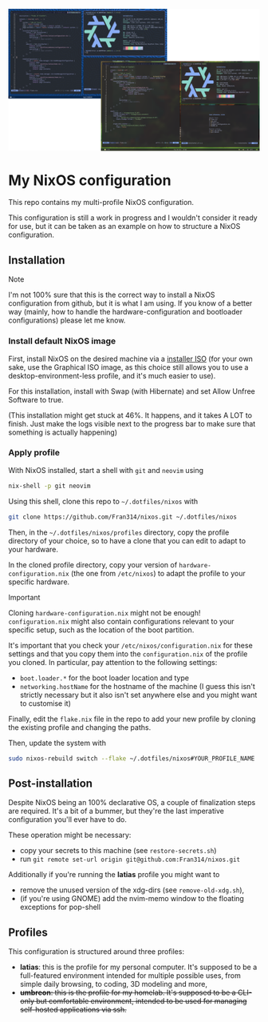 ![Showcase of the desktop environment of latias](showcase/img.png)

# My NixOS configuration

This repo contains my multi-profile NixOS configuration.

This configuration is still a work in progress and I wouldn't consider it ready
for use, but it can be taken as an example on how to structure a NixOS
configuration.

## Installation

> [!NOTE]  
> I'm not 100% sure that this is the correct way to install a NixOS
> configuration from github, but it is what I am using. If you know of a better
> way (mainly, how to handle the hardware-configuration and bootloader
> configurations) please let me know.

### Install default NixOS image

First, install NixOS on the desired machine via a
[installer ISO](https://nixos.org/download/#nixos-iso) (for your own sake, use
the Graphical ISO image, as this choice still allows you to use a
desktop-environment-less profile, and it's much easier to use).

For this installation, install with Swap (with Hibernate) and set Allow Unfree
Software to true.

(This installation might get stuck at 46%. It happens, and it takes A LOT to
finish. Just make the logs visible next to the progress bar to make sure that
something is actually happening)

### Apply profile

With NixOS installed, start a shell with `git` and `neovim` using

```bash
nix-shell -p git neovim
```

Using this shell, clone this repo to `~/.dotfiles/nixos` with

```bash
git clone https://github.com/Fran314/nixos.git ~/.dotfiles/nixos
```

Then, in the `~/.dotfiles/nixos/profiles` directory, copy the profile directory of
your choice, so to have a clone that you can edit to adapt to your hardware.

In the cloned profile directory, copy your version of
`hardware-configuration.nix` (the one from `/etc/nixos`) to adapt the profile to
your specific hardware.

> [!IMPORTANT]  
> Cloning `hardware-configuration.nix` might not be enough! `configuration.nix`
> might also contain configurations relevant to your specific setup, such as the
> location of the boot partition.
>
> It's important that you check your `/etc/nixos/configuration.nix` for these
> settings and that you copy them into the `configuration.nix` of the profile
> you cloned. In particular, pay attention to the following settings:
>
> - `boot.loader.*` for the boot loader location and type
> - `networking.hostName` for the hostname of the machine (I guess this isn't
>   strictly necessary but it also isn't set anywhere else and you might want
>   to customise it)

Finally, edit the `flake.nix` file in the repo to add your new profile by
cloning the existing profile and changing the paths.

Then, update the system with

```bash
sudo nixos-rebuild switch --flake ~/.dotfiles/nixos#YOUR_PROFILE_NAME
```

## Post-installation

Despite NixOS being an 100% declarative OS, a couple of finalization steps are
required. It's a bit of a bummer, but they're the last imperative configuration
you'll ever have to do.

These operation might be necessary:

- copy your secrets to this machine (see `restore-secrets.sh`)
- run `git remote set-url origin git@github.com:Fran314/nixos.git`

Additionally if you're running the **latias** profile you might want to

- remove the unused version of the xdg-dirs (see `remove-old-xdg.sh`),
- (if you're using GNOME) add the nvim-memo window to the floating exceptions for
  pop-shell

## Profiles

This configuration is structured around three profiles:

- **latias**: this is the profile for my personal computer. It's supposed to
  be a full-featured environment intended for multiple possible uses, from
  simple daily browsing, to coding, 3D modeling and more,
- ~~**umbreon**: this is the profile for my homelab. It's supposed to be a
  CLI-only but comfortable environment, intended to be used for managing
  self-hosted applications via ssh.~~
